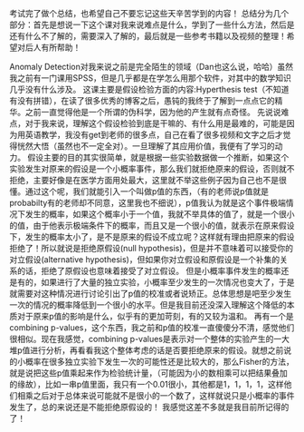 考试完了做个总结，也希望自己不要忘记这些天辛苦学到的内容！
总结分为几个部分：首先是想说一下这个课对我来说难点是什么，学到了一些什么方法，然后是还有什么不了解的，需要深入了解的，最后就是一些参考书籍以及视频的整理！希望对后人有所帮助！

Anomaly Detection对我来说之前是完全陌生的领域（Dan也这么说，哈哈）虽然我之前有一门课用SPSS，但是几乎都是在学怎么用那个软件，对其中的数学知识几乎没有什么涉及。
这课主要是假设检验方面的内容:Hyperthesis test（不知道有没有拼错），在读了很多优秀的博客之后，愚钝的我终于了解到一点点它的精华。之前一直觉得他是一个所谓的伪科学，因为他的产生就有点奇怪。
先说说难点，对于我来说，理解这个假设检验到底是干嘛的、有什么用是最难的，可能是因为用英语教学，我没有get到老师的很多点，自己在看了很多视频和文字之后才觉得恍然大悟（虽然也不一定全对）。一旦理解了其应用价值，我便有了学习的动力。
假设主要的目的其实很简单，就是根据一些实验数据做一个推断，如果这个实验发生对原来的假设是一个小概率事件，那么我们就拒绝原来的假设，否则就不拒绝，主要好像是在医学方面用处最大，这里就不举这些例子因为自己也不是很懂。通过这个呢，我们就能引入一个叫做p值的东西，（有的老师说p值就是probabilty有的老师却不同意，这里我也不细说），p值我认为就是这个事件极端情况下发生的概率，如果这个概率小于一个值，我就不举具体的值了，就是一个很小的值，由于他表示极端条件下的概率，而且又是一个很小的值，就表示在原来假设下，发生的概率太小了，是不是原来的假设不成立呢？这样就有理由把原来的假设拒绝了！所以就说是拒绝原假设(null hypothesis)，但是并不意味着可以接受你的对立假设(alternative hypothesis)，但如果你对立假设和原假设是一个补集的关系的话，拒绝了原假设也意味着接受了对立假设。
但是小概率事件发生的概率还是有的，如果进行了大量的独立实验，小概率至少发生的一次情况也变大了，于是就需要对这种情况进行讨论引出了p值的校准或者说矫正。总体思想是吧至少发生一次的情况的概率降低到一个很小的水平。但是我目前还没深入理解这个降低的本质对于原来p值的影响是什么，似乎有的更加苛刻，有的又较为温和。
再有一个是combining p-values，这个东西，我之前和p值的校准一直傻傻分不清，感觉他们很相似。现在我感觉，combining p-values是表示对一个整体的实验产生的一大堆p值进行分析，再看看我这个整体考虑的话是否要拒绝原来的假设。就想之前说的小概率在很多独立实验下发生一次的可能性还是比较大的，那么Fisher的方法，就是说把这些p值乘起来作为检验统计量，（可能因为小的数相乘可以把结果叠加的缘故），比如一串p值里面，我只有一个0.01很小，其他都是1，1，1，1，这样他们相乘之后对于总体来说可能就不是很小的一个数了，这样就说只是小概率的事件发生了，总的来说还是不能拒绝原假设的！
我感觉这差不多就是我目前所记得的了！
